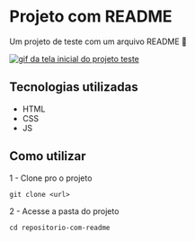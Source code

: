 # Projeto com README
Um projeto de teste com um arquivo README 🚀

[<img src="./tela.gif" alt="gif da tela inicial do projeto teste">](https://google.com)

## Tecnologias utilizadas
- HTML
- CSS
- JS

## Como utilizar

1 - Clone pro o projeto
```
git clone <url>
```

2 - Acesse a pasta do projeto
```
cd repositorio-com-readme
```